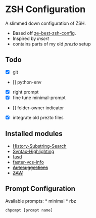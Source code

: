 ZSH Configuration
=================

A slimmed down configuration of ZSH.

* Based off [ze-best-zsh-config](https://github.com/spicycode/ze-best-zsh-config).
* Inspired by *insert*
* contains parts of my old *prezto* setup


Todo
----
- [x] git
- [] python-env
- [x] right prompt
- [x] fine tune minimal-prompt
- [] folder-owner indicator

- [x] integrate old prezto files


Installed modules
-----------------
* [History-Substring-Search](https://github.com/zsh-users/zsh-history-substring-search)
* [Syntax-Highlighting](https://github.com/zsh-users/zsh-syntax-highlighting)
* [fasd](https://github.com/clvv/fasd)
* [faster-vcs-info](https://github.com/kyanagi/faster-vcs-info)
* [~~Autosuggestions~~](https://github.com/tarruda/zsh-autosuggestions)
* [~~ZAW~~](https://github.com/zsh-users/zaw)


Prompt Configuration
--------------------

Available prompts:
    * minimal
    * rbz

```
chpompt [prompt name]
```